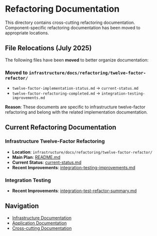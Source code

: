 # Refactoring Documentation

This directory contains cross-cutting refactoring documentation. Component-specific
refactoring documentation has been moved to appropriate locations.

## File Relocations (July 2025)

The following files have been **moved** to better organize documentation:

### Moved to `infrastructure/docs/refactoring/twelve-factor-refactor/`

- `twelve-factor-implementation-status.md` → `current-status.md`
- `twelve-factor-refactoring-completed.md` → `integration-testing-improvements.md`

**Reason**: These documents are specific to infrastructure twelve-factor refactoring
and belong with the related implementation documentation.

## Current Refactoring Documentation

### Infrastructure Twelve-Factor Refactoring

- **Location**: `infrastructure/docs/refactoring/twelve-factor-refactor/`
- **Main Plan**: [README.md](../infrastructure/docs/refactoring/twelve-factor-refactor/README.md)
- **Current Status**: [current-status.md](../infrastructure/docs/refactoring/twelve-factor-refactor/current-status.md)
- **Recent Improvements**: [integration-testing-improvements.md](../infrastructure/docs/refactoring/twelve-factor-refactor/integration-testing-improvements.md)

### Integration Testing

- **Recent Improvements**: [integration-test-refactor-summary.md](./integration-test-refactor-summary.md)

## Navigation

- [Infrastructure Documentation](../infrastructure/docs/)
- [Application Documentation](../application/docs/)
- [Cross-cutting Documentation](../docs/)
